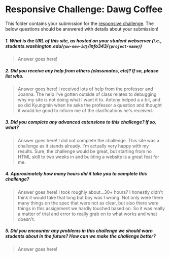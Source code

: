 # Responsive Challenge: Dawg Coffee

This folder contains your submission for the [responsive challenge](http://faculty.washington.edu/mikefree/info343/#/challenges/responsive). The below questions should be answered with details about your submission!

##### 1. What is the URL of this site, as hosted on your student webserver (i.e., students.washington.edu/<code>{uw-new-id}</code>/info343/<code>{project-name}</code>) #####
> Answer goes here!

##### 2. Did you receive any help from others (classmates, etc)? If so, please list who. #####
> Answer goes here!
I received lots of help from the professor and Joanna. The help I've gotten outside of class relates to debugging why my site is not doing what I want it to. Antony helped a a bit, and so did Kyungmin when he asks the professor a question and thought it would be good to inform me of the clarifications he's received.

##### 3. Did you complete any advanced extensions to this challenge? If so, what? #####
> Answer goes here!
I did not complete the challenge. This site was a challenge as it stands already. I'm actually very happy with my results. Sure, the challenge would be great, but starting from no HTML skill to two weeks in and building a website is a great feat for me.

##### 4. Approximately how many hours did it take you to complete this challenge? #####
> Answer goes here!
I took roughly about...30+ hours? I honestly didn't think it would take that long but boy was I wrong. Not only were there many things on the spec that were not as clear, but also there were things in this assignment we hardly touched based on. So it was really a matter of trial and error to really grab on to what works and what doesn't.

##### 5. Did you encounter any problems in this challenge we should warn students about in the future? How can we make the challenge better? #####
> Answer goes here!

